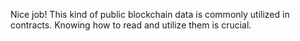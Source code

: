 Nice job! This kind of public blockchain data is commonly utilized in contracts. Knowing how to read and utilize them is crucial.